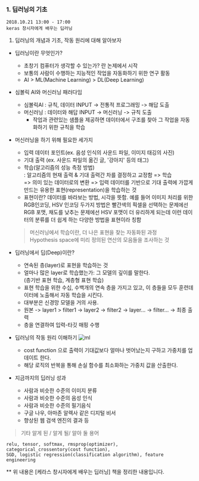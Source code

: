 ### 1. 딥러닝의 기초
```
2018.10.21 13:00 - 17:00 
keras 창시자에게 배우는 딥러닝
```
1. 딥러닝의 개념과 기초, 작동 원리에 대해 알아보자
* 딥러닝이란 무엇인가?
	- 초창기 컴퓨터가 생각할 수 있는가? 란 논제에서 시작
	- 보통의 사람이 수행하는 지능적인 작업을 자동화하기 위한 연구 활동
	- AI > ML(Machine Learning) > DL(Deep Learning)
	
* 심볼릭 AI와 머신러닝 패러다임
	- 심볼릭AI :  규칙, 데이터 INPUT -> 전통적 프로그래밍 -> 해답 도출
	- 머신러닝 : 데이터와 해답 INPUT -> 머신러닝 -> 규칙 도출 
      - 작업과 관련있는 샘플을 제공하면 데이터에서 구조를 찾아 그 작업을 자동화하기 위한 규칙을 학습
* 머신러닝을 하기 위해 필요한 세가지
	- 입력 데이터 포인트(ex. 음성 인식의 사운드 파일, 이미지 태깅의 사진)
	- 기대 출력 (ex. 사운드 파일의 옮긴 글, '강아지' 등의 태그)
	- 학습(알고리즘의 성능 측정 방법)  
	: 알고리즘의 현재 출력 & 기대 출력간 차를 결정하고 교정함 => 학습  
   => 의미 있는 데이터로의 변환 
   => 입력 데이터를 기반으로 기대 출력에 가깝게 만드는 유용한 표현(representation)을 학습하는 것
    - 표현이란? 데이터를 바라보는 방법, 시각을 뜻함. 예를 들어 이미지 처리를 위한 RGB인코딩, HSV 인코딩 두가지 방법은 빨간색의 픽셀을 선택하는 문제에선 RGB 포맷, 채도를 낮추는 문제에선 HSV 포맷이 더 유리하게 되는데 이런 데이터의 분류를 더 쉽게 하는 다양한 방법을 표현이라 칭함  
   > 머신러닝에서 학습이란, 더 나은 표현을 찾는 자동화된 과정  
   > Hypothesis space에 미리 정의된 연산의 모음들을 조사하는 것    

* 딥러닝에서 딥(Deep)이란?
	- 연속된 층(layer)로 표현을 학습하는 것
	- 얼마나 많은 layer로 학습했는가: 그 모델의 깊이를 말한다.   
	(층기반 표현 학습, 계층형 표현 학습)
    - 표현 학습을 위한 수십, 수백개의 연속 층을 가지고 있고, 이 층들을 모두 훈련데이터에 노출해서 자동 학습을 시킨다.
    - 대부분은 신경망 모델을 거의 사용.
    - 원본 -> layer1 > filter1 -> layer2 -> filter2 -> layer... -> filter... -> 최종 출력
    - 층을 연결하여 입력-타깃 매핑 수행

* 딥러닝의 작동 원리 이해하기
 ![ml](https://user-images.githubusercontent.com/43842782/47265253-132b9480-d560-11e8-9585-63575fd9edf6.jpg)

 	- cost function 으로 출력이 기대값보다 얼마나 벗어났는지 구하고 가중치를 업데이트 한다.
 	- 해당 로직의 반복을 통해 손실 함수를 최소화하는 가중치 값을 산출한다.

* 지금까지의 딥러닝 성과
	- 사람과 비슷한 수준의 이미지 분류
	- 사람과 비슷한 수준의 음성 인식
	- 사람과 비슷한 수준의 필기음식
	- 구글 나우, 아마존 알렉사 같은 디지털 비서
	- 향상된 웹 검색 엔진의 결과 등


> 기타 알게 된 / 알게 될/  알아 둘 용어
``` 
relu, tensor, softmax, rmsprop(optimizer), categorical_crossentory(cost function),   
SGD, logistic regression(classification algorithm), feature engineering
```
** 위 내용은 [케라스 창시자에게 배우는 딥러닝] 책을 정리한 내용입니다.
